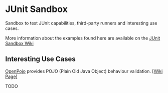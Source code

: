 # JUnit Sandbox

Sandbox to test JUnit capabilities, third-party runners and interesting
use cases.

More information about the examples found here are available on the
[JUnit Sandbox Wiki](https://github.com/petersellars/JUnit-Sandbox/wiki)

## Interesting Use Cases

[OpenPojo](https://code.google.com/p/openpojo/) provides POJO (Plain Old
Java Object) behaviour validation. [[Wiki Page]](https://github.com/petersellars/JUnit-Sandbox/wiki/OpenPojo)

TODO
